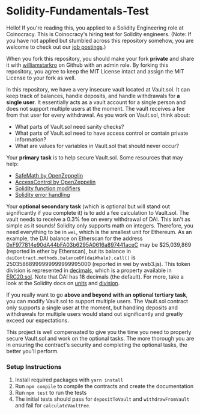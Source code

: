 # Solidity-Fundamentals-Test

Hello! If you're reading this, you applied to a Solidity Engineering role at Coinocracy. This is Coinocracy's hiring test for Solidity engineers. (Note: If you have not applied but stumbled across this repository somehow, you are welcome to check out our [job postings](https://angel.co/company/coinocracy/jobs).)

When you fork this repository, you should make your fork **private** and share it with [williamstarkro](https://github.com/williamstarkro) on Github with an admin role. By forking this repository, you agree to keep the MIT License intact and assign the MIT License to your fork as well.

In this repository, we have a very insecure vault located at Vault.sol. It can keep track of balances, handle deposits, and handle withdrawals for **a single user**. It essentially acts as a vault account for a single person and does not support multiple users at the moment. The vault receives a fee from that user for every withdrawal. As you work on Vault.sol, think about:

- What parts of Vault.sol need sanity checks?
- What parts of Vault.sol need to have access control or contain private information?
- What are values for variables in Vault.sol that should never occur?

Your **primary task** is to help secure Vault.sol. Some resources that may help:

- [SafeMath by OpenZeppelin](https://docs.openzeppelin.com/contracts/3.x/api/math)
- [AccessControl by OpenZeppelin](https://docs.openzeppelin.com/contracts/3.x/access-control)
- [Solidity function modifiers](https://docs.soliditylang.org/en/v0.8.4/contracts.html#function-modifiers)
- [Solidity error handling](https://docs.soliditylang.org/en/v0.8.4/control-structures.html?highlight=require#error-handling-assert-require-revert-and-exceptions)

Your **optional secondary task** (which is optional but will stand out significantly if you complete it) is to add a fee calculation to Vault.sol. The vault needs to receive a 0.3% fee on every withdrawal of DAI. This isn't as simple as it sounds! Solidity only supports math on integers. Therefore, you need everything to be in `wei`, which is the smallest unit for Ethereum. As an example, the DAI balance on Etherscan for the address [0xF977814e90dA44bFA03b6295A0616a897441aceC](https://etherscan.io/address/0xF977814e90dA44bFA03b6295A0616a897441aceC) may be $25,039,869 (reported in ether by Etherscan), but its balance in `daiContract.methods.balanceOf(daiWhale).call()` is 25035868999999999999995000 (reported in wei by web3.js). This token division is represented in [decimals](https://docs.openzeppelin.com/contracts/3.x/erc20#a-note-on-decimals), which is a property available in [ERC20.sol](https://github.com/OpenZeppelin/openzeppelin-contracts/blob/master/contracts/token/ERC20/ERC20.sol#L84). Note that DAI has 18 decimals (the default). For more, take a look at the Solidity docs on [units](https://docs.soliditylang.org/en/v0.8.4/units-and-global-variables.html) and [division](https://docs.soliditylang.org/en/v0.8.4/types.html#division).

If you really want to go **above and beyond with an optional tertiary task**, you can modify Vault.sol to support multiple users. The Vault.sol contract only supports a single user at the moment, but handling deposits and withdrawals for multiple users would stand out significantly and greatly exceed our expectations.

This project is well compensated to give you the time you need to properly secure Vault.sol and work on the optional tasks. The more thorough you are in ensuring the contract's security and completing the optional tasks, the better you'll perform.

### Setup Instructions

1. Install required packages with `yarn install`
2. Run `npm compile` to compile the contracts and create the documentation
3. Run `npm test` to run the tests
4. The initial tests should pass for `depositToVault` and `withdrawFromVault` and fail for `calculateVaultFee`.
